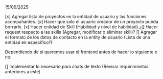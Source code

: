 15/09/2025

[x] Agregar lista de proyectos en la entidad de usuario y las funciones acompañantes.
[x] Hacer que solo el usuario creador de un proyecto pueda borrarlo.
[x] Hacer entidad de Skill (Habilidad y nivel de habilidad)
¿[] Hacer request respecto a las skills (Agregar, modificar o eliminar skill)?
[] Agregar el formato de los datos de contacto en la entity de usuario (Lista de una entidad en especifico?)

Dependiendo de si queremos usar el frontend antes de hacer lo siguiente o no:

[] Implementar lo necesario para chats de texto (Revisar requirimientos anteriores a este)